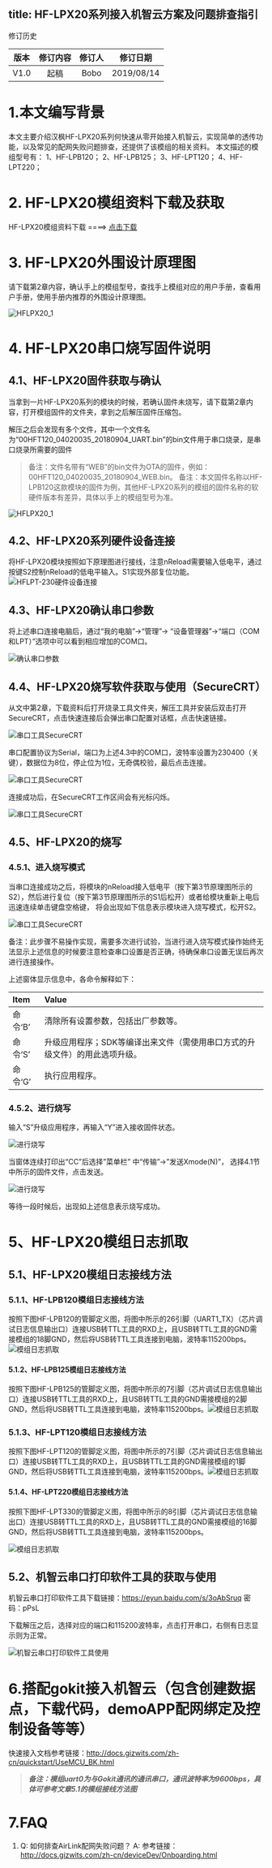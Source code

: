 title: HF-LPX20系列接入机智云方案及问题排查指引
---

修订历史

| 版本        | 修订内容    |  修订人  | 修订日期|
| :------:   | :-----:   | :----: |:----:|
| V1.0        |起稿      |   Bobo    |2019/08/14|


# 1.本文编写背景
本文主要介绍汉枫HF-LPX20系列何快速从零开始接入机智云，实现简单的透传功能，以及常见的配网失败问题排查，还提供了该模组的相关资料。
本文描述的模组型号有：
1、HF-LPB120；
2、HF-LPB125；
3、HF-LPT120；
4、HF-LPT220；

# 2. HF-LPX20模组资料下载及获取
HF-LPX20模组资料下载 ====> [点击下载](https://gizwits-doc-1251025085.cos.ap-guangzhou.myqcloud.com/ModuleData/WIFI-Module/HF-LPX20/HF-LPX20-ModuleData.rar)

# 3. HF-LPX20外围设计原理图

请下载第2章内容，确认手上的模组型号，查找手上模组对应的用户手册，查看用户手册，使用手册内推荐的外围设计原理图。

![HFLPX20_1](/assets/zh-cn/deviceDev/HFLPX20/HFLPX20_1.png)

# 4. HF-LPX20串口烧写固件说明

## 4.1、HF-LPX20固件获取与确认
当拿到一片HF-LPX20系列的模块的时候，若确认固件未烧写，请下载第2章内容，打开模组固件的文件夹，拿到之后解压固件压缩包。

解压之后会发现有多个文件，其中一个文件名为“00HFT120_04020035_20180904_UART.bin”的bin文件用于串口烧录，是串口烧录所需要的固件

>备注：文件名带有“WEB”的bin文件为OTA的固件，例如：00HFT120_04020035_20180904_WEB.bin。
>备注：本文固件名称以HF-LPB120这款模块的固件为例，其他HF-LPX20系列的模组的固件名称的软硬件版本有差异，具体以手上的模组型号为准。

![HFLPX20_1](/assets/zh-cn/deviceDev/HFLPX20/HFLPX20_2.png)


## 4.2、HF-LPX20系列硬件设备连接
将HF-LPX20模块按照如下原理图进行接线，注意nReload需要输入低电平，通过按键S2控制nReload的低电平输入。S1实现外部复位功能。
![HFLPT-230硬件设备连接](/assets/zh-cn/deviceDev/HFLPX20/HFLPX20_12.png)


## 4.3、HF-LPX20确认串口参数
将上述串口连接电脑后，通过“我的电脑”->“管理”-> “设备管理器”->“端口（COM 和LPT）”选项中可以看到相应增加的COM口。

![确认串口参数](/assets/zh-cn/deviceDev/HFLPX20/HFLPX20_13.png)

## 4.4、HF-LPX20烧写软件获取与使用（SecureCRT）


从文中第2章，下载资料后打开烧录工具文件夹，解压工具并安装后双击打开SecureCRT，点击快速连接后会弹出串口配置对话框，点击快速链接。

![串口工具SecureCRT](/assets/zh-cn/deviceDev/HFLPX20/HFLPX20_11.png)

串口配置协议为Serial，端口为上述4.3中的COM口，波特率设置为230400（关键），数据位为8位，停止位为1位，无奇偶校验，最后点击连接。

![串口工具SecureCRT](/assets/zh-cn/deviceDev/HFLPX20/HFLPX20_14.png)

连接成功后，在SecureCRT工作区间会有光标闪烁。

![串口工具SecureCRT](/assets/zh-cn/deviceDev/HFLPX20/HFLPX20_15.png)


## 4.5、HF-LPX20的烧写
### 4.5.1、进入烧写模式
当串口连接成功之后，将模块的nReload接入低电平（按下第3节原理图所示的S2），然后进行复位（按下第3节原理图所示的S1后松开）或者给模块重新上电后迅速连续单击键盘空格键，
将会出现如下信息表示模块进入烧写模式，松开S2。

![串口工具SecureCRT](/assets/zh-cn/deviceDev/HFLPX20/HFLPX20_3.png)

备注：此步骤不易操作实现，需要多次进行试验，当进行进入烧写模式操作始终无法显示上述信息的时候要注意检查串口设置是否正确，待确保串口设置无误后再次进行连接操作。

上述窗体显示信息中，各命令解释如下：

| Item      |    Value |
| :-------- |:--------|
|命令‘B’  |清除所有设置参数，包括出厂参数等。|
|命令‘S’  |升级应用程序；SDK等编译出来文件（需使用串口方式的升级文件）的用此选项升级。|
|命令‘G’| 执行应用程序。|

### 4.5.2、进行烧写

输入“S”升级应用程序，再输入“Y”进入接收固件状态。

![进行烧写](/assets/zh-cn/deviceDev/HFLPX20/HFLPX20_4.png)

当窗体连续打印出“CC”后选择”菜单栏” 中“传输”->”发送Xmode(N)”， 选择4.1节中所示的固件文件，点击发送。

![进行烧写](/assets/zh-cn/deviceDev/HFLPX20/HFLPX20_5.png)

等待一段时候后，出现如上述信息表示烧写成功。


# 5、HF-LPX20模组日志抓取

## 5.1、HF-LPX20模组日志接线方法
### 5.1.1、HF-LPB120模组日志接线方法
按照下图HF-LPB120的管脚定义图，将图中所示的26引脚（UART1_TX）（芯片调试日志信息输出口）连接USB转TTL工具的RXD上，且USB转TTL工具的GND需接模组的18脚GND，然后将USB转TTL工具连接到电脑，波特率115200bps。
​​![模组日志抓取](/assets/zh-cn/deviceDev/HFLPX20/HFLPX20_6.png)

#### 5.1.2、HF-LPB125模组日志接线方法
按照下图HF-LPB125的管脚定义图，将图中所示的7引脚（芯片调试日志信息输出口）连接USB转TTL工具的RXD上，且USB转TTL工具的GND需接模组的2脚GND，然后将USB转TTL工具连接到电脑，波特率115200bps。
​​![模组日志抓取](/assets/zh-cn/deviceDev/HFLPX20/HFLPX20_7.png)



### 5.1.3、HF-LPT120模组日志接线方法
按照下图HF-LPT120的管脚定义图，将图中所示的7引脚（芯片调试日志信息输出口）连接USB转TTL工具的RXD上，且USB转TTL工具的GND需接模组的1脚GND，然后将USB转TTL工具连接到电脑，波特率115200bps。
​​![模组日志抓取](/assets/zh-cn/deviceDev/HFLPX20/HFLPX20_8.png)

#### 5.1.4、HF-LPT220模组日志接线方法
按照下图HF-LPT330的管脚定义图，将图中所示的8引脚（芯片调试日志信息输出口）连接USB转TTL工具的RXD上，且USB转TTL工具的GND需接模组的16脚GND，然后将USB转TTL工具连接到电脑，波特率115200bps。



![模组日志抓取](/assets/zh-cn/deviceDev/HFLPX20/HFLPX20_9.png)


## 5.2、机智云串口打印软件工具的获取与使用
机智云串口打印软件工具下载链接：https://eyun.baidu.com/s/3oAbSruq 密码：pPsL

下载解压之后，选择对应的端口和115200波特率，点击打开串口，右侧有日志显示则为正常。

![机智云串口打印软件工具使用](/assets/zh-cn/deviceDev/HFLPX20/HFLPX20_10.png)

# 6.搭配gokit接入机智云（包含创建数据点，下载代码，demoAPP配网绑定及控制设备等等）
快速接入文档参考链接：http://docs.gizwits.com/zh-cn/quickstart/UseMCU_BK.html

>***备注：模组uart0为与Gokit通讯的通讯串口，通讯波特率为9600bps，具体可参考文章5.1的模组接线方法图***


# 7.FAQ
1. Q: 如何排查AirLink配网失败问题？
    A: 参考链接：http://docs.gizwits.com/zh-cn/deviceDev/Onboarding.html

